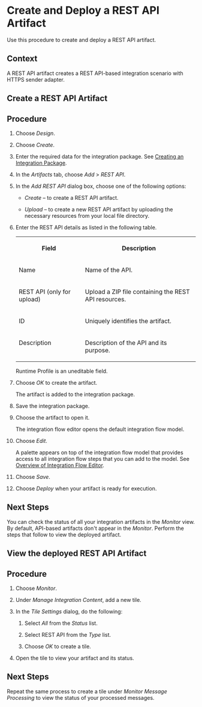 <!-- loiofec774cfff994beebf3b94253c2d3723 -->

# Create and Deploy a REST API Artifact

Use this procedure to create and deploy a REST API artifact.



<a name="loiofec774cfff994beebf3b94253c2d3723__context_mn5_tdk_f4b"/>

## Context

A REST API artifact creates a REST API-based integration scenario with HTTPS sender adapter.

<a name="task_uv3_njc_hpb"/>

<!-- task\_uv3\_njc\_hpb -->

## Create a REST API Artifact



<a name="task_uv3_njc_hpb__steps_qxn_mvw_b4c"/>

## Procedure

1.  Choose *Design*.

2.  Choose *Create*.

3.  Enter the required data for the integration package. See [Creating an Integration Package](creating-an-integration-package-9126d79.md).

4.  In the *Artifacts* tab, choose *Add* \> *REST API*.

5.  In the *Add REST API* dialog box, choose one of the following options:

    -   *Create* – to create a REST API artifact.

    -   *Upload* – to create a new REST API artifact by uploading the necessary resources from your local file directory.


6.  Enter the REST API details as listed in the following table.


    <table>
    <tr>
    <th valign="top">

    Field
    
    </th>
    <th valign="top">

    Description
    
    </th>
    </tr>
    <tr>
    <td valign="top">
    
    Name
    
    </td>
    <td valign="top">
    
    Name of the API.
    
    </td>
    </tr>
    <tr>
    <td valign="top">
    
    REST API \(only for upload\)
    
    </td>
    <td valign="top">
    
    Upload a ZIP file containing the REST API resources.
    
    </td>
    </tr>
    <tr>
    <td valign="top">
    
    ID
    
    </td>
    <td valign="top">
    
    Uniquely identifies the artifact.
    
    </td>
    </tr>
    <tr>
    <td valign="top">
    
    Description
    
    </td>
    <td valign="top">
    
    Description of the API and its purpose.
    
    </td>
    </tr>
    </table>
    
    Runtime Profile is an uneditable field.

7.  Choose *OK* to create the artifact.

    The artifact is added to the integration package.

8.  Save the integration package.

9.  Choose the artifact to open it.

    The integration flow editor opens the default integration flow model.

10. Choose *Edit*.

    A palette appears on top of the integration flow model that provides access to all integration flow steps that you can add to the model. See [Overview of Integration Flow Editor](overview-of-integration-flow-editor-db10beb.md).

11. Choose *Save*.

12. Choose *Deploy* when your artifact is ready for execution.




<a name="task_uv3_njc_hpb__postreq_izn_tzq_f4b"/>

## Next Steps

You can check the status of all your integration artifacts in the *Monitor* view. By default, API-based artifacts don't appear in the *Monitor*. Perform the steps that follow to view the deployed artifact.

<a name="task_xs3_sjc_hpb"/>

<!-- task\_xs3\_sjc\_hpb -->

## View the deployed REST API Artifact



<a name="task_xs3_sjc_hpb__steps_v4n_2hc_hpb"/>

## Procedure

1.  Choose *Monitor*.

2.  Under *Manage Integration Content*, add a new tile.

3.  In the *Tile Settings* dialog, do the following:

    1.  Select *All* from the *Status* list.

    2.  Select REST API from the *Type* list.

    3.  Choose *OK* to create a tile.


4.  Open the tile to view your artifact and its status.




<a name="task_xs3_sjc_hpb__postreq_jcn_xq4_gpb"/>

## Next Steps

Repeat the same process to create a tile under *Monitor Message Processing* to view the status of your processed messages.


